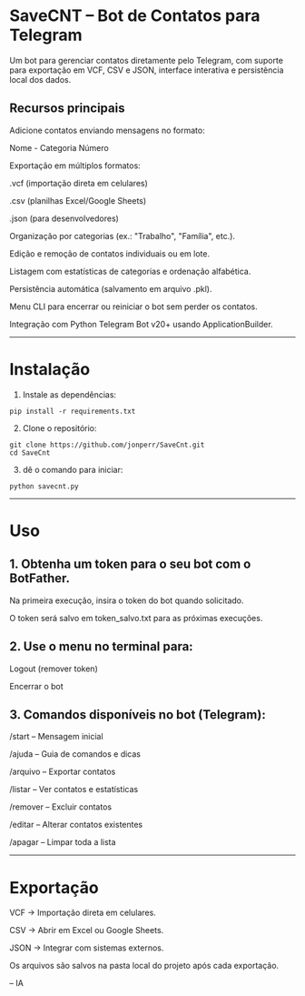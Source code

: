 # SaveCNT – Bot de Contatos para Telegram

Um bot para gerenciar contatos diretamente pelo Telegram, com suporte para exportação em VCF, CSV e JSON, interface interativa e persistência local dos dados.

## Recursos principais

Adicione contatos enviando mensagens no formato:

Nome - Categoria
Número

Exportação em múltiplos formatos:

.vcf (importação direta em celulares)

.csv (planilhas Excel/Google Sheets)

.json (para desenvolvedores)


Organização por categorias (ex.: "Trabalho", "Família", etc.).

Edição e remoção de contatos individuais ou em lote.

Listagem com estatísticas de categorias e ordenação alfabética.

Persistência automática (salvamento em arquivo .pkl).

Menu CLI para encerrar ou reiniciar o bot sem perder os contatos.

Integração com Python Telegram Bot v20+ usando ApplicationBuilder.



---

# Instalação

1. Instale as dependências:

```
pip install -r requirements.txt
```


2. Clone o repositório:

```
git clone https://github.com/jonperr/SaveCnt.git
cd SaveCnt
```


3. dê o comando para iniciar:

```
python savecnt.py
```


---

# Uso

## 1. Obtenha um token para o seu bot com o BotFather.

Na primeira execução, insira o token do bot quando solicitado.

O token será salvo em token_salvo.txt para as próximas execuções.



## 2. Use o menu no terminal para:

Logout (remover token)

Encerrar o bot



## 3. Comandos disponíveis no bot (Telegram):

/start – Mensagem inicial

/ajuda – Guia de comandos e dicas

/arquivo – Exportar contatos

/listar – Ver contatos e estatísticas

/remover – Excluir contatos

/editar – Alterar contatos existentes

/apagar – Limpar toda a lista





---

# Exportação

VCF → Importação direta em celulares.

CSV → Abrir em Excel ou Google Sheets.

JSON → Integrar com sistemas externos.


Os arquivos são salvos na pasta local do projeto após cada exportação.


– IA